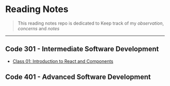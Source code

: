 # **Reading Notes**

> This reading notes repo is dedicated to Keep track of my _observation_, _concerns_ and _notes_

---

## **Code 301 - Intermediate Software Development**

- [Class 01: Introduction to React and Components](./Class01.md)

## **Code 401 - Advanced Software Development**
